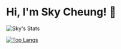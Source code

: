 
# Hi, I'm Sky Cheung! 👋

![Sky's Stats](https://github-readme-stats.vercel.app/api?username=skycheung803&theme=vue-dark&show_icons=true&hide_border=true&count_private=true)

[![Top Langs](https://github-readme-stats.vercel.app/api/top-langs/?username=skycheung803&theme=vue-dark&hide_border=true&hide_title=false&&hide=html,css)](https://github.com/skycheung803)


<!---
- 👋 Hi, I’m @skycheung803
- 👀 I’m interested in ...
- 🌱 I’m currently learning ...
- 💞️ I’m looking to collaborate on ...
- 📫 How to reach me ...
- 😄 Pronouns: ...
- ⚡ Fun fact: ...

skycheung803/skycheung803 is a ✨ special ✨ repository because its `README.md` (this file) appears on your GitHub profile.
You can click the Preview link to take a look at your changes.
--->
